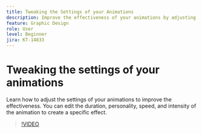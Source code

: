 ```yaml
---
title: Tweaking the Settings of your Animations
description: Improve the effectiveness of your animations by adjusting the settings
feature: Graphic Design
role: User
level: Beginner
jira: KT-14833
---
```

# Tweaking the settings of your animations

Learn how to adjust the settings of your animations to improve the effectiveness. You can edit the duration, personality, speed, and intensity of the animation to create a specific effect.

>[!VIDEO](https://video.tv.adobe.com/v/3426977?quality=12&learn=on&hidetitle=true)
